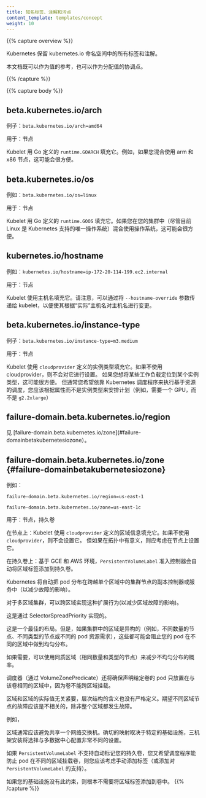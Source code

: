 ```yaml
---
title: 知名标签、注解和污点
content_template: templates/concept
weight: 10
---
```

<!--
---
title: Well-Known Labels, Annotations and Taints
content_template: templates/concept
weight: 10
---
-->

{{% capture overview %}}
<!--
Kubernetes reserves all labels and annotations in the kubernetes.io namespace.
-->
Kubernetes 保留 kubernetes.io 命名空间中的所有标签和注解。
  
<!--
This document serves both as a reference to the values, and as a coordination point for assigning values.
-->
本文档既可以作为值的参考，也可以作为分配值的协调点。

{{% /capture %}}

{{% capture body %}}

## beta.kubernetes.io/arch

<!--
Example: `beta.kubernetes.io/arch=amd64`
-->
例子：`beta.kubernetes.io/arch=amd64`

<!--
Used on: Node
-->
用于：节点

<!--
Kubelet populates this with `runtime.GOARCH` as defined by Go.  This can be handy if you are mixing arm and x86 nodes,
for example.
-->
Kubelet 用 Go 定义的 `runtime.GOARCH` 填充它。例如，如果您混合使用 arm 和 x86 节点，这可能会很方便。

## beta.kubernetes.io/os

<!--
Example: `beta.kubernetes.io/os=linux`
-->
例如：`beta.kubernetes.io/os=linux`

<!--
Used on: Node
-->
用于：节点

<!--
Kubelet populates this with `runtime.GOOS` as defined by Go.  This can be handy if you are mixing operating systems
in your cluster (although currently Linux is the only OS supported by Kubernetes).
-->
Kubelet 用 Go 定义的 `runtime.GOOS` 填充它。如果您在您的集群中（尽管目前 Linux 是 Kubernetes 支持的唯一操作系统）混合使用操作系统，这可能会很方便。

## kubernetes.io/hostname

<!--
Example: `kubernetes.io/hostname=ip-172-20-114-199.ec2.internal`
-->
例如：`kubernetes.io/hostname=ip-172-20-114-199.ec2.internal`

<!--
Used on: Node
-->
用于：节点

<!--
Kubelet populates this with the hostname.  Note that the hostname can be changed from the "actual" hostname
by passing the `--hostname-override` flag to kubelet.
-->
Kubelet 使用主机名填充它。请注意，可以通过将 `--hostname-override` 参数传递给 kubelet，以便使其根据“实际”主机名对主机名进行变更。

<!--
## beta.kubernetes.io/instance-type
-->
## beta.kubernetes.io/instance-type

<!--
Example: `beta.kubernetes.io/instance-type=m3.medium`
-->
例子：`beta.kubernetes.io/instance-type=m3.medium`

<!--
Used on: Node
-->
用于：节点

<!--
Kubelet populates this with the instance type as defined by the `cloudprovider`.  It will not be set if
not using a cloudprovider.  This can be handy if you want to target certain workloads to certain instance
types, but typically you want to rely on the Kubernetes scheduler to perform resource-based scheduling,
and you should aim to schedule based on properties rather than on instance types (e.g. require a GPU, instead
of requiring a `g2.2xlarge`)
-->
Kubelet 使用 `cloudprovider` 定义的实例类型填充它。如果不使用 cloudprovider，则不会对它进行设置。
如果您想将某些工作负载定位到某个实例类型，这可能很方便。
但通常您希望依靠 Kubernetes 调度程序来执行基于资源的调度，您应该根据属性而不是实例类型来安排计划（例如，需要一个 GPU，而不是 `g2.2xlarge`）

## failure-domain.beta.kubernetes.io/region

<!--
See [failure-domain.beta.kubernetes.io/zone](#failure-domainbetakubernetesiozone).
-->
见 [failure-domain.beta.kubernetes.io/zone](#failure-domainbetakubernetesiozone）。

## failure-domain.beta.kubernetes.io/zone {#failure-domainbetakubernetesiozone}

<!--
Example:
-->
例如：

`failure-domain.beta.kubernetes.io/region=us-east-1`

`failure-domain.beta.kubernetes.io/zone=us-east-1c`

<!--
Used on: Node, PersistentVolume
-->
用于：节点，持久卷

<!--
On the Node: Kubelet populates this with the zone information as defined by the `cloudprovider`.  It will not be set if
not using a `cloudprovider`, but you should consider setting it on the nodes if it makes sense in your topology.
-->
在节点上：Kubelet 使用 `cloudprovider` 定义的区域信息填充它。如果不使用 `cloudprovider`，则不会设置它。
但如果在拓扑中有意义，则应考虑在节点上设置它。

<!--
On the PersistentVolume: The `PersistentVolumeLabel` admission controller will automatically add zone labels to PersistentVolumes,
on GCE and AWS.
-->
在持久卷上：基于 GCE 和 AWS 环境，`PersistentVolumeLabel` 准入控制器会自动将区域标签添加到持久卷。

<!--
Kubernetes will automatically spread the pods in a replication controller or service across nodes in a single-zone
cluster (to reduce the impact of failures).
-->
Kubernetes 将自动把 pod 分布在跨越单个区域中的集群节点的副本控制器或服务中（以减少故障的影响）。
<!--
With multiple-zone clusters, this spreading behaviour is extended across zones (to reduce the impact of zone failures).
-->
对于多区域集群，可以跨区域实现这种扩展行为(以减少区域故障的影响)。
<!--
This is achieved via SelectorSpreadPriority.
-->
这是通过 SelectorSpreadPriority 实现的。

<!--
This is a best-effort placement, and so if the zones in your cluster are heterogeneous (e.g. different numbers of nodes,
different types of nodes, or different pod resource requirements), this might prevent equal spreading of
your pods across zones. 
-->
这是一个最佳的布局。但是，如果集群中的区域是异构的（例如，不同数量的节点、不同类型的节点或不同的 pod 资源需求），这些都可能会阻止您的 pod 在不同的区域中做到均匀分布。

<!--
If desired, you can use homogenous zones (same number and types of nodes) to reduce
the probability of unequal spreading.
-->
如果需要，可以使用同质区域（相同数量和类型的节点）来减少不均匀分布的概率。

<!--
The scheduler (via the VolumeZonePredicate predicate) will also ensure that pods that claim a given volume
are only placed into the same zone as that volume, as volumes cannot be attached across zones.
-->
调度器（通过 VolumeZonePredicate）还将确保声明给定卷的 pod 只放置在与该卷相同的区域中，因为卷不能跨区域挂载。

<!--
The actual values of zone and region don't matter, and nor is the meaning of the hierarchy rigidly defined.  The expectation
is that failures of nodes in different zones should be uncorrelated unless the entire region has failed. 
-->
区域和区域的实际值无关紧要，层次结构的含义也没有严格定义。期望不同区域节点的故障应该是不相关的，除非整个区域都发生故障。
<!--
 For example,
-->
例如，
<!--
zones should typically avoid sharing a single network switch.  The exact mapping depends on your particular
infrastructure - a three-rack installation will choose a very different setup to a multi-datacenter configuration.
-->
区域通常应该避免共享一个网络交换机。确切的映射取决于特定的基础设施，三机架安装将选择与多数据中心配置非常不同的设置。

<!--
If `PersistentVolumeLabel` does not support automatic labeling of your PersistentVolumes, you should consider
adding the labels manually (or adding support to `PersistentVolumeLabel`), if you want the scheduler to prevent
pods from mounting volumes in a different zone. 
-->
如果 `PersistentVolumeLabel` 不支持自动标记您的持久卷，您又希望调度程序能防止 pod 在不同的区域挂载卷，则您应该考虑手动添加标签（或添加对 `PersistentVolumeLabel` 的支持）。
<!--
 If your infrastructure doesn't have this constraint, you don't
 need to add the zone labels to the volumes at all.
-->
如果您的基础设施没有此约束，则根本不需要将区域标签添加到卷中。
{{% /capture %}}
